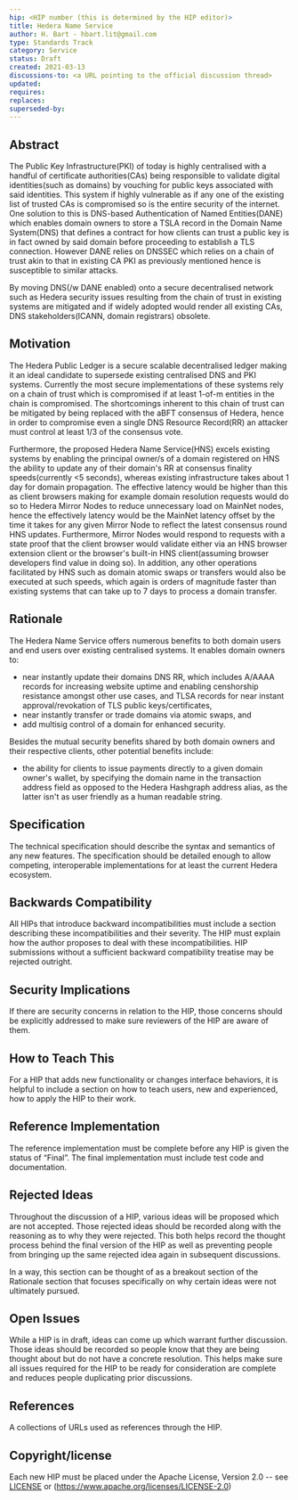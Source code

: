 ```yaml
---
hip: <HIP number (this is determined by the HIP editor)>
title: Hedera Name Service
author: H. Bart - hbart.lit@gmail.com
type: Standards Track
category: Service
status: Draft
created: 2021-03-13
discussions-to: <a URL pointing to the official discussion thread>
updated:
requires:
replaces:
superseded-by:
---
```


## Abstract

The Public Key Infrastructure(PKI) of today is highly centralised with a handful of certificate authorities(CAs) being responsible to validate digital identities(such as domains) by vouching for public keys associated with said identities. This system if highly vulnerable as if any one of the existing list of trusted CAs is compromised so is the entire security of the internet. One solution to this is DNS-based Authentication of Named Entities(DANE) which enables domain owners to store a TSLA record in the Domain Name System(DNS) that defines a contract for how clients can trust a public key is in fact owned by said domain before proceeding to establish a TLS connection. However DANE relies on DNSSEC which relies on a chain of trust akin to that in existing CA PKI as previously mentioned hence is susceptible to similar attacks.

By moving DNS(/w DANE enabled) onto a secure decentralised network such as Hedera security issues resulting from the chain of trust in existing systems are mitigated and if widely adopted would render all existing CAs, DNS stakeholders(ICANN, domain registrars) obsolete.

## Motivation

The Hedera Public Ledger is a secure scalable decentralised ledger making it an ideal candidate to supersede existing centralised DNS and PKI systems. Currently the most secure implementations of these systems rely on a chain of trust which is compromised if at least 1-of-m entities in the chain is compromised. The shortcomings inherent to this chain of trust can be mitigated by being replaced with the aBFT consensus of Hedera, hence in order to compromise even a single DNS Resource Record(RR) an attacker must control at least 1/3 of the consensus vote.

Furthermore, the proposed Hedera Name Service(HNS) excels existing systems by enabling the principal owner/s of a domain registered on HNS the ability to update any of their domain's RR at consensus finality speeds(currently <5 seconds), whereas existing infrastructure takes about 1 day for domain propagation. The effective latency would be higher than this as client browsers making for example domain resolution requests would do so to Hedera Mirror Nodes to reduce unnecessary load on MainNet nodes, hence the effectively latency would be the MainNet latency offset by the time it takes for any given Mirror Node to reflect the latest consensus round HNS updates. Furthermore, Mirror Nodes would respond to requests with a state proof that the client browser would validate either via an HNS browser extension client or the browser's built-in HNS client(assuming browser developers find value in doing so). In addition, any other operations facilitated by HNS such as domain atomic swaps or transfers would also be executed at such speeds, which again is orders of magnitude faster than existing systems that can take up to 7 days to process a domain transfer.

## Rationale

The Hedera Name Service offers numerous benefits to both domain users and end users over existing centralised systems. It enables domain owners to:
* near instantly update their domains DNS RR, which includes A/AAAA records for increasing website uptime and enabling censhorship resistance amongst other use cases, and TLSA records for near instant approval/revokation of TLS public keys/certificates,
* near instantly transfer or trade domains via atomic swaps, and
* add multisig control of a domain for enhanced security.

Besides the mutual security benefits shared by both domain owners and their respective clients, other potential benefits include:
* the ability for clients to issue payments directly to a given domain owner's wallet, by specifying the domain name in the transaction address field as opposed to the Hedera Hashgraph address alias, as the latter isn't as user friendly as a human readable string. 

## Specification

The technical specification should describe the syntax and semantics of any new features. The specification should be detailed enough to allow competing, interoperable implementations for at least the current Hedera ecosystem.

## Backwards Compatibility

All HIPs that introduce backward incompatibilities must include a section describing these incompatibilities and their severity. The HIP must explain how the author proposes to deal with these incompatibilities. HIP submissions without a sufficient backward compatibility treatise may be rejected outright.

## Security Implications

If there are security concerns in relation to the HIP, those concerns should be explicitly addressed to make sure reviewers of the HIP are aware of them.

## How to Teach This

For a HIP that adds new functionality or changes interface behaviors, it is helpful to include a section on how to teach users, new and experienced, how to apply the HIP to their work.

## Reference Implementation

The reference implementation must be complete before any HIP is given the status of “Final”. The final implementation must include test code and documentation.

## Rejected Ideas

Throughout the discussion of a HIP, various ideas will be proposed which are not accepted. Those rejected ideas should be recorded along with the reasoning as to why they were rejected. This both helps record the thought process behind the final version of the HIP as well as preventing people from bringing up the same rejected idea again in subsequent discussions.

In a way, this section can be thought of as a breakout section of the Rationale section that focuses specifically on why certain ideas were not ultimately pursued.

## Open Issues

While a HIP is in draft, ideas can come up which warrant further discussion. Those ideas should be recorded so people know that they are being thought about but do not have a concrete resolution. This helps make sure all issues required for the HIP to be ready for consideration are complete and reduces people duplicating prior discussions.

## References

A collections of URLs used as references through the HIP.

## Copyright/license

Each new HIP must be placed under the Apache License, Version 2.0 -- see [LICENSE](LICENSE) or (https://www.apache.org/licenses/LICENSE-2.0)
